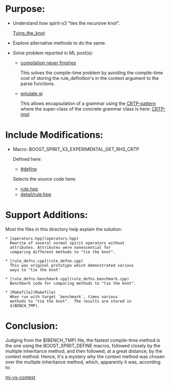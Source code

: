 # Purpose:

* Understand *how* spirit-x3 "ties the recursive knot".

  [Tying_the_knot](https://wiki.haskell.org/Tying_the_Knot)
  
* Explore alternative methods to do the same.

* Solve problem reported in ML post(s):

  * [compilation never finishes](https://sourceforge.net/p/spirit/mailman/message/35799862/)

    This solves the compile-time problem by avoiding the
    compile-time cost of storing the rule_definition's in
    the context argument to the parse functions.
    
  * [emulate qi](https://sourceforge.net/p/spirit/mailman/message/35561750/)
   
    This allows encapsulation of a grammar using the
    [CRTP-pattern](https://en.wikipedia.org/wiki/Curiously_recurring_template_pattern)
    where the super-class of the concrete grammar class is
    here:
    [CRTP-impl](https://github.com/cppljevans/spirit/blob/develop/include/boost/spirit/home/x3/nonterminal/rule.hpp#L313)
 
# Include Modifications:

* Macro: BOOST_SPIRIT_X3_EXPERIMENTAL_GET_RHS_CRTP

  Defined here:
  
  * [#define](https://github.com/cppljevans/spirit/blob/develop/include/boost/spirit/home/x3/nonterminal/rule.hpp#L10)
  
  Selects the source code here:
  
  * [rule.hpp](https://github.com/cppljevans/spirit/blob/develop/include/boost/spirit/home/x3/nonterminal/rule.hpp)
  * [detail/rule.hpp](https://github.com/cppljevans/spirit/blob/develop/include/boost/spirit/home/x3/nonterminal/detail/rule.hpp)
  
# Support Additions:

  Most the files in this directory help explain the
  solution:
  
    * [operators.hpp](operators.hpp)
      Rewrite of several normal spirit operators without
      attributes. Attributes were nonessential for
      comparing different methods to "tie the knot".
      
    * [rule_defns.cpp](rule_defne.cpp)
      This was original prototype which demonstrated various
      ways to "tie the knot"
      
    * [rule_defns.benchmark.cpp](rule_defns.benchmark.cpp)
      Benchmark code for comparing methods to "tie the knot".
      
    * [Makefile](Makefile)
      When run with target `benchmark`, times various
      methods to "tie the knot".  The results are stored in
      $(BENCH_TMP).
      
# Conclusion:

  Judging from the $(BENCH_TMP) file, the fastest
  compile-time method is the one using the
  BOOST_SPIRIT_DEFINE macros, followed closely by the
  multiple inheritance method, and then followed, at a great
  distance, by the context method.  Hence, it's a mystery
  why the context method was chosen over the multiple
  inheritance method, which, apparently it was, according
  to:
  
[mi-vs-context](http://boost.2283326.n4.nabble.com/compare-of-2-existing-methods-to-implement-grammar-recursion-tt4687574.html#a4687690)

  
    
      
